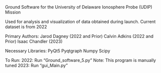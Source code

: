 Ground Software for the University of Delaware Ionosphere Probe (UDIP) Mission

Used for analysis and visualization of data obtained during launch. Current dataset is from 2022

Primary Authors:
  Jarod Dagney (2022 and Prior)
  Calvin Adkins (2022 and Prior)
  Isaac Chandler (2023)

Necessary Libraries:
	PyQt5
	Pyqtgraph
	Numpy
	Scipy

To Run:
	2022: Run “Ground_software_5.py”
		Note: This program is manually tuned
	2023: Run “gui_Main.py”
